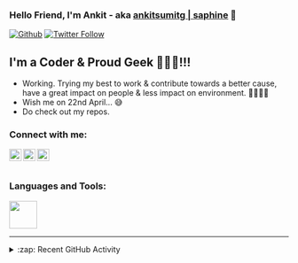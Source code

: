 ### Hello Friend, I'm Ankit - aka [ankitsumitg | saphine][linkedin] 👋

[![Github](https://img.shields.io/github/followers/ankitsumitg?color=black&style=for-the-badge&logo=github)](https://www.reddit.com/user/ankitsumitg)
[![Twitter Follow](https://img.shields.io/twitter/follow/ankitsumitg?color=1DA1F2&logo=twitter&style=for-the-badge)](https://twitter.com/intent/follow?original_referer=https%3A%2F%2Fgithub.com%2Fankitsumitg&screen_name=ankitsumitg)

## I'm a Coder & Proud Geek 👨🏻‍💻!!!

- Working. Trying my best to work & contribute towards a better cause, have a great impact on people & less impact on environment. 🌲💚💚💚
- Wish me on 22nd April... 😅
- Do check out my repos.


### Connect with me:

[<img align="left" alt="ankitsumitg | Twitter" width="22px" src="https://cdn.jsdelivr.net/npm/simple-icons@v3/icons/twitter.svg" />][twitter]
[<img align="left" alt="ankitsumitg | LinkedIn" width="22px" src="https://cdn.jsdelivr.net/npm/simple-icons@v3/icons/linkedin.svg" />][linkedin]
[<img align="left" alt="ankitsumitg | Instagram" width="22px" src="https://cdn.jsdelivr.net/npm/simple-icons@v3/icons/instagram.svg" />][instagram]

<br />
<br />


### Languages and Tools:

[<img src="https://img.icons8.com/plasticine/100/000000/github.png" width="50px"/>][github]

---
<details>
  <summary>:zap: Recent GitHub Activity</summary>
  
<!--START_SECTION:activity-->

<!--END_SECTION:activity-->

</details>


[website]: Linkedin
[twitter]: https://twitter.com/ankitsumitg
[instagram]: https://instagram.com/ankitsumitg/
[linkedin]: https://www.linkedin.com/in/ankitsumitg/
[reddit]:https://www.reddit.com/user/ankitsumitg
[github]:https://github.com/ankitsumitg

<!---
ankitsumitg/ankitsumitg is a ✨ special ✨ repository because its `README.md` (this file) appears on your GitHub profile.
You can click the Preview link to take a look at your changes.
- 👋 Hi, I’m @ankitsumitg
- 👀 I’m interested in ...
- 🌱 I’m currently learning ...
- 💞️ I’m looking to collaborate on ...
- 📫 How to reach me ...
--->
